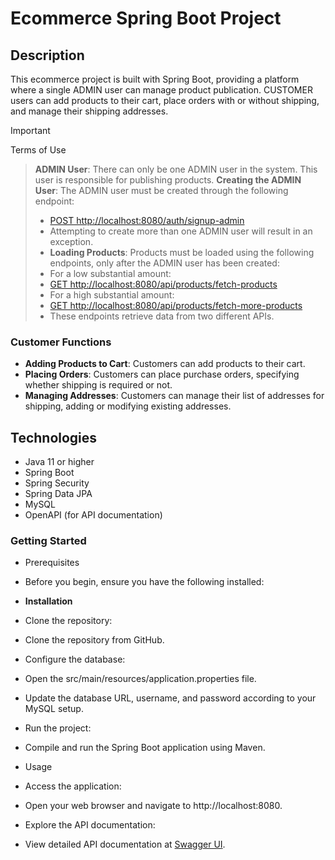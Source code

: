 # Ecommerce Spring Boot Project

## Description

This ecommerce project is built with Spring Boot, providing a platform where a single ADMIN user can manage product publication. CUSTOMER users can add products to their cart, place orders with or without shipping, and manage their shipping addresses.

>[!IMPORTANT]
>Terms of Use

 >**ADMIN User**: There can only be one ADMIN user in the system. This user is responsible for publishing products.
>**Creating the ADMIN User**: The ADMIN user must be created through the following endpoint:
>  - [POST http://localhost:8080/auth/signup-admin](http://localhost:8080/auth/signup-admin)
 > - Attempting to create more than one ADMIN user will result in an exception.
>- **Loading Products**: Products must be loaded using the following endpoints, only after the ADMIN user has been created:
>  - For a low substantial amount:
   > - [GET http://localhost:8080/api/products/fetch-products](http://localhost:8080/api/products/fetch-products)
>  - For a high substantial amount:
   > - [GET http://localhost:8080/api/products/fetch-more-products](http://localhost:8080/api/products/fetch-more-products)
 > - These endpoints retrieve data from two different APIs.

### Customer Functions

- **Adding Products to Cart**: Customers can add products to their cart.
- **Placing Orders**: Customers can place purchase orders, specifying whether shipping is required or not.
- **Managing Addresses**: Customers can manage their list of addresses for shipping, adding or modifying existing addresses.

## Technologies

- Java 11 or higher
- Spring Boot
- Spring Security
- Spring Data JPA
- MySQL
- OpenAPI (for API documentation)

### Getting Started
- Prerequisites
- Before you begin, ensure you have the following installed:

- **Installation**
- Clone the repository:

- Clone the repository from GitHub.
- Configure the database:

- Open the src/main/resources/application.properties file.
- Update the database URL, username, and password according to your MySQL setup.
- Run the project:

- Compile and run the Spring Boot application using Maven.
- Usage
- Access the application:

- Open your web browser and navigate to http://localhost:8080.
- Explore the API documentation:

- View detailed API documentation at [Swagger UI](http://localhost:8080/swagger-ui.html).
